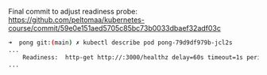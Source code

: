 Final commit to adjust readiness probe: https://github.com/peltomaa/kubernetes-course/commit/59e0e151aed5705c85bc73b0033dbaef32adf03c

```bash
➜  pong git:(main) ✗ kubectl describe pod pong-79d9df979b-jcl2s
...
    Readiness:  http-get http://:3000/healthz delay=60s timeout=1s period=60s #success=1 #failure=10
...
```
